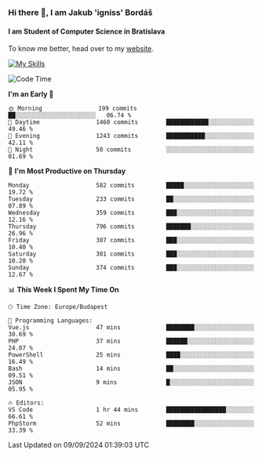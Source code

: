 ### Hi there 👋, I am Jakub 'igniss' Bordáš

#### I am Student of Computer Science in Bratislava
To know me better, head over to my [website](https://bordas.sk).

[![My Skills](https://skillicons.dev/icons?i=js,html,css,figma,svelte,java,kotlin,python,postgresql,typescript,nest,nodejs)](https://bordas.sk)


<!--START_SECTION:waka-->
![Code Time](http://img.shields.io/badge/Code%20Time-1%2C516%20hrs%2015%20mins-blue)

**I'm an Early 🐤** 

```text
🌞 Morning                199 commits         ██░░░░░░░░░░░░░░░░░░░░░░░   06.74 % 
🌆 Daytime                1460 commits        ████████████░░░░░░░░░░░░░   49.46 % 
🌃 Evening                1243 commits        ███████████░░░░░░░░░░░░░░   42.11 % 
🌙 Night                  50 commits          ░░░░░░░░░░░░░░░░░░░░░░░░░   01.69 % 
```
📅 **I'm Most Productive on Thursday** 

```text
Monday                   582 commits         █████░░░░░░░░░░░░░░░░░░░░   19.72 % 
Tuesday                  233 commits         ██░░░░░░░░░░░░░░░░░░░░░░░   07.89 % 
Wednesday                359 commits         ███░░░░░░░░░░░░░░░░░░░░░░   12.16 % 
Thursday                 796 commits         ███████░░░░░░░░░░░░░░░░░░   26.96 % 
Friday                   307 commits         ███░░░░░░░░░░░░░░░░░░░░░░   10.40 % 
Saturday                 301 commits         ███░░░░░░░░░░░░░░░░░░░░░░   10.20 % 
Sunday                   374 commits         ███░░░░░░░░░░░░░░░░░░░░░░   12.67 % 
```


📊 **This Week I Spent My Time On** 

```text
🕑︎ Time Zone: Europe/Budapest

💬 Programming Languages: 
Vue.js                   47 mins             ████████░░░░░░░░░░░░░░░░░   30.69 % 
PHP                      37 mins             ██████░░░░░░░░░░░░░░░░░░░   24.07 % 
PowerShell               25 mins             ████░░░░░░░░░░░░░░░░░░░░░   16.49 % 
Bash                     14 mins             ██░░░░░░░░░░░░░░░░░░░░░░░   09.51 % 
JSON                     9 mins              █░░░░░░░░░░░░░░░░░░░░░░░░   05.95 % 

🔥 Editors: 
VS Code                  1 hr 44 mins        █████████████████░░░░░░░░   66.61 % 
PhpStorm                 52 mins             ████████░░░░░░░░░░░░░░░░░   33.39 % 
```


 Last Updated on 09/09/2024 01:39:03 UTC
<!--END_SECTION:waka-->
